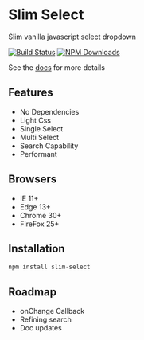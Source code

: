 # Slim Select
Slim vanilla javascript select dropdown

[![Build Status](https://travis-ci.org/brianvoe/slim-select.svg?branch=master)](https://travis-ci.org/brianvoe/slim-select)
[![NPM Downloads](https://img.shields.io/npm/dt/slim-select.svg)](https://www.npmjs.com/package/slim-select)

See the [docs](http://slim-select.com) for more details

## Features
- No Dependencies
- Light Css
- Single Select
- Multi Select
- Search Capability
- Performant

## Browsers
- IE 11+
- Edge 13+
- Chrome 30+
- FireFox 25+

## Installation
```javascript
npm install slim-select
```

## Roadmap
- onChange Callback
- Refining search
- Doc updates
